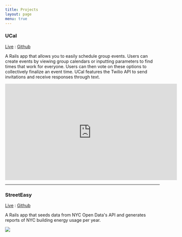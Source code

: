 ```yaml
---
title: Projects
layout: page
menu: true
---
```

<!-- ### IMTI -->
<!-- ### Blackbird -->
### UCal
[Live](http://u-cal.herokuapp.com) : [Github](https://github.com/janice-wong/ucal)

A Rails app that allows you to easily schedule group events. Users can create events by viewing group calendars or inputting parameters to find times that work for everyone. Users can then vote on these options to collectively finalize an event time. UCal features the Twilio API to send invitations and receive responses through text.
<p><iframe width="560" height="315" src="https://www.youtube.com/embed/_GxujDgztmc" frameborder="0" allowfullscreen></iframe></p>

___

### StreetEasy
[Live](https://street-easy.herokuapp.com) : [Github](https://github.com/janice-wong/street_easy)

A Rails app that seeds data from NYC Open Data's API and generates reports of NYC building energy usage per year.

![](http://i67.tinypic.com/15hj5tl.jpg)

<!-- ### React / Rails Recipe Repo
### Algo practice -->

